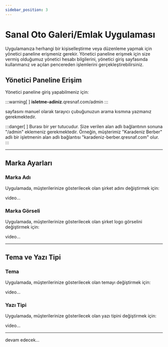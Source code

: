 ```yaml
---
sidebar_position: 3
---
```


# Sanal Oto Galeri/Emlak Uygulaması

Uygulamanıza herhangi bir kişiselleştirme veya düzenleme yapmak için yönetici paneline erişmeniz gerekir.
Yönetici paneline erişmek için size vermiş olduğumuz yönetici hesabı bilgilerini, yönetici giriş sayfasında kullanmanız ve açılan pencereden işlemlerini gerçekleştirebilirsiniz.

## Yönetici Paneline Erişim

Yönetici paneline giriş yapabilmeniz için:

:::warning[&nbsp;]
**isletme-adiniz**.qresnaf.com/admin
:::

sayfasını manuel olarak tarayıcı çubuğunuzun arama kısmına yazmanız gerekmektedir.


:::danger[&nbsp;]
Burası bir yer tutucudur. Size verilen alan adlı bağlantının sonuna "/admin" eklemeniz gerekmektedir.
Örneğin, müşterimiz "Karadeniz Berber" adlı bir işletmenin alan adlı bağlantısı "karadeniz-berber.qresnaf.com" olur.
:::

---

## Marka Ayarları

### Marka Adı

Uygulamada, müşterilerinize gösterilecek olan şirket adını değiştirmek için:

video...

### Marka Görseli

Uygulamada, müşterilerinize gösterilecek olan şirket logo görselini değiştirmek için:

video...

---

## Tema ve Yazı Tipi

### Tema

Uygulamada, müşterilerinize gösterilecek olan temayı değiştirmek için:

video...

### Yazı Tipi

Uygulamada, müşterilerinize gösterilecek olan yazı tipini değiştirmek için:

video...

---

devam edecek...